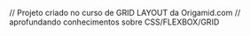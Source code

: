 // Projeto criado no curso de GRID LAYOUT da Origamid.com // aprofundando conhecimentos sobre CSS/FLEXBOX/GRID
